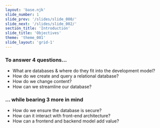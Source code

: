 ```yaml
---
layout: 'base.njk'
slide_number: 1
slide_prev: '/slides/slide_000/'
slide_next: '/slides/slide_002/'
section_title: 'Introduction'
slide_title: 'Objectives'
theme: 'theme_001'
slide_layout: 'grid-1'
---
```


### To answer 4 questions...

- What are databases & where do they fit into the development model?
- How do we create and query a relational database?
- How do we change content?
- How can we streamline our database?

### ... while bearing 3 more in mind

- How do we ensure the database is secure?
- How can it interact with front-end architecture?
- How can a frontend and backend model add value?